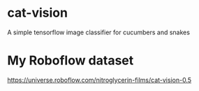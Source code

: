 # cat-vision
A simple tensorflow image classifier for cucumbers and snakes

# My Roboflow dataset
https://universe.roboflow.com/nitroglycerin-films/cat-vision-0.5
